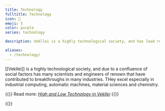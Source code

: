```yaml
---
title: Technology
fulltitle: Technology
icon: 🔬
emoji: S
color: purple
series: technology

description: Vekllei is a highly technological society, and has lead research into breakthroughs in many industries.

aliases:
  - /technology/
---
```

[[Vekllei]] is a highly technological society, and due to a confluence of social factors has many scientists and engineers of renown that have contributed to breakthroughs in many industries. THey excel especially in industrial computing, automatic machines, material sciences and chemistry.

{{<note advice>}}
Read more: *[High and Low Technology in Vekllei](/bulletin/technology)*
{{</note>}}

{{<sublist>}}